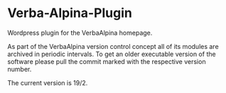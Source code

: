 # Verba-Alpina-Plugin

Wordpress plugin for the VerbaAlpina homepage.

As part of the VerbaAlpina version control concept all of its modules are archived in periodic intervals. To get an older executable version of the software please pull the commit marked with the respective version number.

The current version is 19/2.
